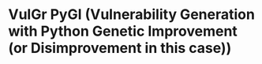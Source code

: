 # VulGr PyGI (Vulnerability Generation with Python Genetic Improvement (or Disimprovement in this case))
